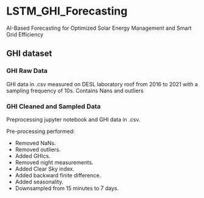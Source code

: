 # LSTM_GHI_Forecasting
AI-Based Forecasting for Optimized Solar Energy Management and Smart Grid Efficiency

## GHI dataset

### GHI Raw Data

GHI data in .csv measured on DESL laboratory roof from 2016 to 2021 with a sampling frequency of 10s. Contains Nans and outliers

### GHI Cleaned and Sampled Data

Preprocessing jupyter notebook and GHI data in .csv.

Pre-processing performed:
 - Removed NaNs.
 - Removed outliers.
 - Added GHIcs.
 - Removed night measurements.
 - Added Clear Sky index.
 - Added backward finite difference.
 - Added seasonality.
 - Downsampled from 15 minutes to 7 days.

